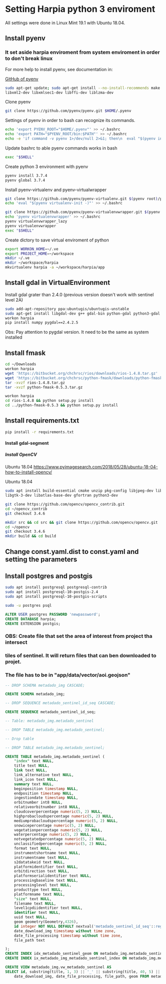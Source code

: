 # Setting Harpia python 3 enviroment

All settings were done in Linux Mint 19.1 with Ubuntu 18.04.

## Install pyenv

### It set aside harpia enviroment from system enviroment in order to  don't break linux

For more help to install pyenv, see documentation in:

[GitHub of pyenv](http://github.com/pyenv/pyenv)

```bash
sudo apt-get update; sudo apt-get install --no-install-recommends make \ build-essential libssl-dev zlib1g-dev libbz2-dev libreadline-dev \ libsqlite3-dev wget curl llvm libncurses5-dev xz-utils tk-dev \
libxml2-dev libxmlsec1-dev libffi-dev liblzma-dev
```

Clone pyenv

```bash
git clone https://github.com/pyenv/pyenv.git $HOME/.pyenv
```

Settings of pyenv in order to bash can recognize its commands.

```bash
echo 'export PYENV_ROOT="$HOME/.pyenv"' >> ~/.bashrc
echo 'export PATH="$PYENV_ROOT/bin:$PATH"' >> ~/.bashrc
echo -e 'if command -v pyenv 1>/dev/null 2>&1; then\n  eval "$(pyenv init -)"\nfi' >> ~/.bashrc
```

Update bashrc to able pyenv commands works in bash

```bash
exec "$SHELL"
```

Create python 3 environment with pyenv

```bash
pyenv install 3.7.4
pyenv global 3.7.4
```

Install pyenv-virtualenv and pyenv-virtualwrapper

```bash
git clone https://github.com/pyenv/pyenv-virtualenv.git $(pyenv root)/plugins/pyenv-virtualenv
echo 'eval "$(pyenv virtualenv-init -)"' >> ~/.bashrc

git clone https://github.com/pyenv/pyenv-virtualenvwrapper.git $(pyenv root)/plugins/pyenv-virtualenvwrapper
echo 'pyenv virtualenvwrapper' >> ~/.bashrc
pyenv virtualenvwrapper_lazy
pyenv virtualenvwrapper
exec "$SHELL"
```

Create dictory to save virtual enviroment of python

```bash
export WORKON_HOME=~/.ve
export PROJECT_HOME=~/workspace
mkdir ~/.ve
mkdir ~/workspace/harpia
mkvirtualenv harpia -a ~/workspace/harpia/app
```

## Install gdal in VirtualEnvironment

Install gdal grater than 2.4.0 (previous version doesn't work with sentinel level 2A)

```bash
sudo add-apt-repository ppa:ubuntugis/ubuntugis-unstable
sudo apt-get install libgdal-dev g++ gdal-bin python-gdal python3-gdal
workon harpia
pip install numpy pygdal==2.4.2.5
```
Obs: Pay attention to pygdal version. It need to be the same as system installed

## Install fmask

```bash
cd ~/Downloads
workon harpia
wget 'https://bitbucket.org/chchrsc/rios/downloads/rios-1.4.8.tar.gz'
wget 'https://bitbucket.org/chchrsc/python-fmask/downloads/python-fmask-0.5.3.tar.gz'
tar -xvzf rios-1.4.8.tar.gz
tar -xvzf python-fmask-0.5.3.tar.gz

workon harpia
cd rios-1.4.8 && python setup.py install
cd ../python-fmask-0.5.3 && python setup.py install
```

## Install requirements.txt
```bash
pip install -r requirements.txt
```

#### Install gdal-segment
##### Install OpenCV

Ubuntu 18.04
https://www.pyimagesearch.com/2018/05/28/ubuntu-18-04-how-to-install-opencv/

Ubuntu 18.04
```bash
sudo apt install build-essential cmake unzip pkg-config libjpeg-dev libpng-dev libtiff-dev 
libgtk-3-dev libatlas-base-dev gfortran python3-dev

```

```bash
git clone https://github.com/opencv/opencv_contrib.git
cd ~/opencv_contrib
git checkout 3.4.6

mkdir src && cd src && git clone https://github.com/opencv/opencv.git
cd ~/opencv
git checkout 3.4.6
mkdir build && cd build
```

## Change const.yaml.dist to const.yaml and setting the parameters

## Install postgres and postgis
```bash
sudo apt install postgresql postgresql-contrib
sudo apt install postgresql-10-postgis-2.4
sudo apt install postgresql-10-postgis-scripts
```
```bash
sudo -u postgres psql
```
```sql
ALTER USER postgres PASSWORD 'newpassword';
CREATE DATABASE harpia;
CREATE EXTENSION postgis;
```

### OBS: Create file that set the area of interest from project tha intersect 
### tiles of sentinel. It will return files that can ben downloaded to projet.
### The file has to be in "app/data/vector/aoi.geojson"

```sql
-- DROP SCHEMA metadado_img CASCADE;

CREATE SCHEMA metadado_img;

-- DROP SEQUENCE metadado_sentinel_id_seq CASCADE;

CREATE SEQUENCE metadado_sentinel_id_seq;

-- Table: metadado_img.metadado_sentinel

-- DROP TABLE metadado_img.metadado_sentinel;

-- Drop table

-- DROP TABLE metadado_img.metadado_sentinel;

CREATE TABLE metadado_img.metadado_sentinel (
	"index" text NULL,
	title text NULL,
	link text NULL,
	link_alternative text NULL,
	link_icon text NULL,
	summary text NULL,
	beginposition timestamp NULL,
	endposition timestamp NULL,
	ingestiondate timestamp NULL,
	orbitnumber int8 NULL,
	relativeorbitnumber int8 NULL,
	cloudcoverpercentage numeric(5, 2) NULL,
	highprobacloudspercentage numeric(5, 2) NULL,
	mediumprobacloudspercentage numeric(5, 2) NULL,
	snowicepercentage numeric(5, 2) NULL,
	vegetationpercentage numeric(5, 2) NULL,
	waterpercentage numeric(5, 2) NULL,
	notvegetatedpercentage numeric(5, 2) NULL,
	unclassifiedpercentage numeric(5, 2) NULL,
	format text NULL,
	instrumentshortname text NULL,
	instrumentname text NULL,
	s2datatakeid text NULL,
	platformidentifier text NULL,
	orbitdirection text NULL,
	platformserialidentifier text NULL,
	processingbaseline text NULL,
	processinglevel text NULL,
	producttype text NULL,
	platformname text NULL,
	"size" text NULL,
	filename text NULL,
	level1cpdiidentifier text NULL,
	identifier text NULL,
	uuid text NULL,
	geom geometry(Geometry,4326),
    id integer NOT NULL DEFAULT nextval('metadado_sentinel_id_seq'::regclass),
    date_download_img timestamp without time zone,
    date_file_processing timestamp without time zone,
	file_path text

);
CREATE INDEX idx_metadado_sentinel_geom ON metadado_img.metadado_sentinel USING gist (geom);
CREATE INDEX ix_metadado_img_metadado_sentinel_index ON metadado_img.metadado_sentinel USING btree (index);

CREATE VIEW metadado_img.vw_metadado_sentinel AS
SELECT id, substring(title, 1, 3) || '_' || substring(title, 40, 5) || '_' || substring(title,12, 8) AS name, substring(title,12, 8) AS "date", cloudcoverpercentage, title, link, size, 
	date_download_img, date_file_processing, file_path, geom FROM metadado_img.metadado_sentinel;
```

